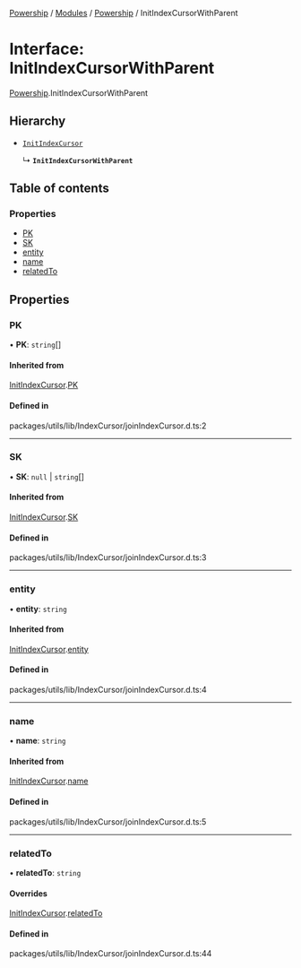 [Powership](../README.md) / [Modules](../modules.md) / [Powership](../modules/Powership.md) / InitIndexCursorWithParent

# Interface: InitIndexCursorWithParent

[Powership](../modules/Powership.md).InitIndexCursorWithParent

## Hierarchy

- [`InitIndexCursor`](Powership.InitIndexCursor.md)

  ↳ **`InitIndexCursorWithParent`**

## Table of contents

### Properties

- [PK](Powership.InitIndexCursorWithParent.md#pk)
- [SK](Powership.InitIndexCursorWithParent.md#sk)
- [entity](Powership.InitIndexCursorWithParent.md#entity)
- [name](Powership.InitIndexCursorWithParent.md#name)
- [relatedTo](Powership.InitIndexCursorWithParent.md#relatedto)

## Properties

### PK

• **PK**: `string`[]

#### Inherited from

[InitIndexCursor](Powership.InitIndexCursor.md).[PK](Powership.InitIndexCursor.md#pk)

#### Defined in

packages/utils/lib/IndexCursor/joinIndexCursor.d.ts:2

___

### SK

• **SK**: ``null`` \| `string`[]

#### Inherited from

[InitIndexCursor](Powership.InitIndexCursor.md).[SK](Powership.InitIndexCursor.md#sk)

#### Defined in

packages/utils/lib/IndexCursor/joinIndexCursor.d.ts:3

___

### entity

• **entity**: `string`

#### Inherited from

[InitIndexCursor](Powership.InitIndexCursor.md).[entity](Powership.InitIndexCursor.md#entity)

#### Defined in

packages/utils/lib/IndexCursor/joinIndexCursor.d.ts:4

___

### name

• **name**: `string`

#### Inherited from

[InitIndexCursor](Powership.InitIndexCursor.md).[name](Powership.InitIndexCursor.md#name)

#### Defined in

packages/utils/lib/IndexCursor/joinIndexCursor.d.ts:5

___

### relatedTo

• **relatedTo**: `string`

#### Overrides

[InitIndexCursor](Powership.InitIndexCursor.md).[relatedTo](Powership.InitIndexCursor.md#relatedto)

#### Defined in

packages/utils/lib/IndexCursor/joinIndexCursor.d.ts:44
